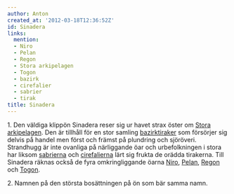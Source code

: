 ```yaml
---
author: Anton
created_at: '2012-03-18T12:36:52Z'
id: Sinadera
links:
  mention:
  - Niro
  - Pelan
  - Regon
  - Stora arkipelagen
  - Togon
  - bazirk
  - cirefalier
  - sabrier
  - tirak
title: Sinadera
---
```


1\. Den väldiga klippön Sinadera reser sig ur havet strax öster om [Stora arkipelagen]. Den är
tillhåll för en stor samling [bazirk][][tiraker] som försörjer sig delvis på handel men först och
främst på plundring och sjöröveri. Strandhugg är inte ovanliga på närliggande öar och urbefolkningen
i stora har liksom [sabrierna] och [cirefalierna] lärt sig frukta de orädda tirakerna. Till Sinadera
räknas också de fyra omkringliggande öarna [Niro], [Pelan], [Regon] och [Togon].

2\. Namnen på den största bosättningen på ön som bär samma namn.

  [Stora arkipelagen]: Stora_arkipelagen
  [bazirk]: bazirk
  [tiraker]: tirak
  [sabrierna]: sabrier
  [cirefalierna]: cirefalier
  [Niro]: Niro
  [Pelan]: Pelan
  [Regon]: Regon
  [Togon]: Togon
